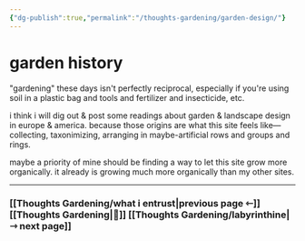 ```yaml
---
{"dg-publish":true,"permalink":"/thoughts-gardening/garden-design/"}
---
```


# garden history

"gardening" these days isn't perfectly reciprocal, especially if you're using soil in a plastic bag and tools and fertilizer and insecticide, etc.

i think i will dig out & post some readings about garden & landscape design in europe & america. because those origins are what this site feels like&mdash;collecting, taxonimizing, arranging in maybe-artificial rows and groups and rings. 

maybe a priority of mine should be finding a way to let this site grow more organically. it already is growing much more organically than my other sites.

---
### [[Thoughts Gardening/what i entrust\|previous page ⇽]] [[Thoughts Gardening\|💬]] [[Thoughts Gardening/labyrinthine\|⇾ next page]]
